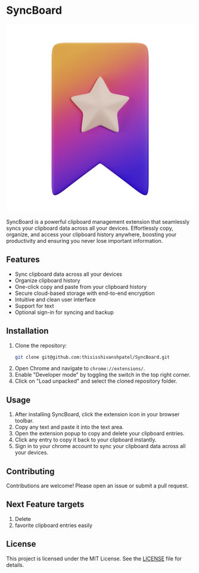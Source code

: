 # SyncBoard

![alt text](public/icons/bookmark-fav-front-gradient.png)

SyncBoard is a powerful clipboard management extension that seamlessly syncs your clipboard data across all your devices. Effortlessly copy, organize, and access your clipboard history anywhere, boosting your productivity and ensuring you never lose important information.

## Features

- Sync clipboard data across all your devices
- Organize clipboard history
- One-click copy and paste from your clipboard history
- Secure cloud-based storage with end-to-end encryption
- Intuitive and clean user interface
- Support for text
- Optional sign-in for syncing and backup

## Installation

1. Clone the repository:
    ```bash
    git clone git@github.com:thisisshivanshpatel/SyncBoard.git
    ```
2. Open Chrome and navigate to `chrome://extensions/`.
3. Enable "Developer mode" by toggling the switch in the top right corner.
4. Click on "Load unpacked" and select the cloned repository folder.

## Usage

1. After installing SyncBoard, click the extension icon in your browser toolbar.
2. Copy any text and paste it into the text area.
3. Open the extension popup to copy and delete your clipboard entries.
4. Click any entry to copy it back to your clipboard instantly.
5. Sign in to your chrome account to sync your clipboard data across all your devices.

## Contributing

Contributions are welcome! Please open an issue or submit a pull request.

## Next Feature targets

1. Delete
2. favorite clipboard entries easily

## License

This project is licensed under the MIT License. See the [LICENSE](LICENSE) file for details.